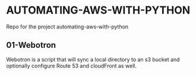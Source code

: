 # AUTOMATING-AWS-WITH-PYTHON


Repo for the project automating-aws-with-python


##  01-Webotron

Webotron is a script that will sync a local directory to an s3 bucket and optionally configure Route 53 and cloudFront as well.
